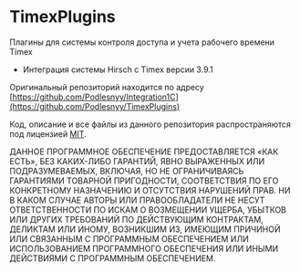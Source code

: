 TimexPlugins
============

Плагины для системы контроля доступа и учета рабочего времени Timex

- Интеграция системы Hirsch с Timex версии 3.9.1


Оригинальный репозиторий находится по адресу [https://github.com/Podlesnyy/Integration1C](https://github.com/Podlesnyy/TimexPlugins)

Код, описание и все файлы из данного репозитория распространяются под лицензией [MIT](http://opensource.org/licenses/MIT).

ДАННОЕ ПРОГРАММНОЕ ОБЕСПЕЧЕНИЕ ПРЕДОСТАВЛЯЕТСЯ «КАК ЕСТЬ», БЕЗ КАКИХ-ЛИБО ГАРАНТИЙ, ЯВНО ВЫРАЖЕННЫХ ИЛИ ПОДРАЗУМЕВАЕМЫХ, ВКЛЮЧАЯ, НО НЕ ОГРАНИЧИВАЯСЬ ГАРАНТИЯМИ ТОВАРНОЙ ПРИГОДНОСТИ, СООТВЕТСТВИЯ ПО ЕГО КОНКРЕТНОМУ НАЗНАЧЕНИЮ И ОТСУТСТВИЯ НАРУШЕНИЙ ПРАВ. НИ В КАКОМ СЛУЧАЕ АВТОРЫ ИЛИ ПРАВООБЛАДАТЕЛИ НЕ НЕСУТ ОТВЕТСТВЕННОСТИ ПО ИСКАМ О ВОЗМЕЩЕНИИ УЩЕРБА, УБЫТКОВ ИЛИ ДРУГИХ ТРЕБОВАНИЙ ПО ДЕЙСТВУЮЩИМ КОНТРАКТАМ, ДЕЛИКТАМ ИЛИ ИНОМУ, ВОЗНИКШИМ ИЗ, ИМЕЮЩИМ ПРИЧИНОЙ ИЛИ СВЯЗАННЫМ С ПРОГРАММНЫМ ОБЕСПЕЧЕНИЕМ ИЛИ ИСПОЛЬЗОВАНИЕМ ПРОГРАММНОГО ОБЕСПЕЧЕНИЯ ИЛИ ИНЫМИ ДЕЙСТВИЯМИ С ПРОГРАММНЫМ ОБЕСПЕЧЕНИЕМ.